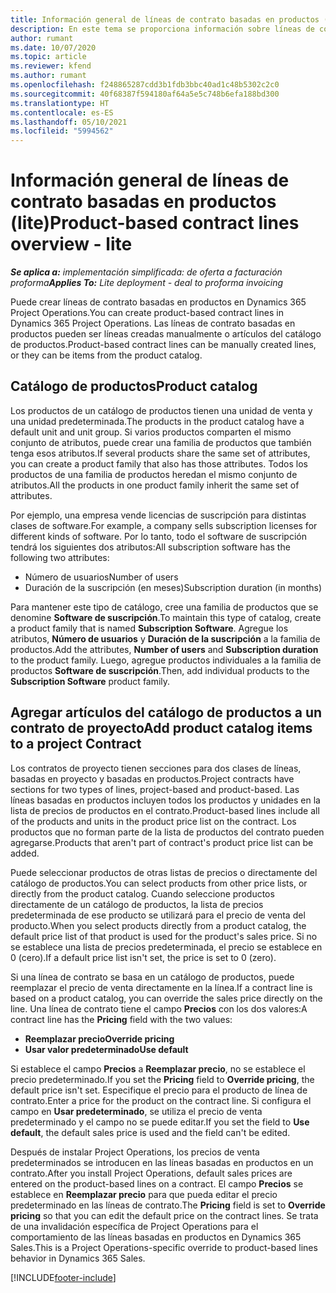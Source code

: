 ```yaml
---
title: Información general de líneas de contrato basadas en productos (lite)
description: En este tema se proporciona información sobre líneas de contrato basadas en productos.
author: rumant
ms.date: 10/07/2020
ms.topic: article
ms.reviewer: kfend
ms.author: rumant
ms.openlocfilehash: f248865287cdd3b1fdb3bbc40ad1c48b5302c2c0
ms.sourcegitcommit: 40f68387f594180af64a5e5c748b6efa188bd300
ms.translationtype: HT
ms.contentlocale: es-ES
ms.lasthandoff: 05/10/2021
ms.locfileid: "5994562"
---
```

# <a name="product-based-contract-lines-overview---lite"></a><span data-ttu-id="90b66-103">Información general de líneas de contrato basadas en productos (lite)</span><span class="sxs-lookup"><span data-stu-id="90b66-103">Product-based contract lines overview - lite</span></span>

<span data-ttu-id="90b66-104">_**Se aplica a:** implementación simplificada: de oferta a facturación proforma_</span><span class="sxs-lookup"><span data-stu-id="90b66-104">_**Applies To:** Lite deployment - deal to proforma invoicing_</span></span>

<span data-ttu-id="90b66-105">Puede crear líneas de contrato basadas en productos en Dynamics 365 Project Operations.</span><span class="sxs-lookup"><span data-stu-id="90b66-105">You can create product-based contract lines in Dynamics 365 Project Operations.</span></span> <span data-ttu-id="90b66-106">Las líneas de contrato basadas en productos pueden ser líneas creadas manualmente o artículos del catálogo de productos.</span><span class="sxs-lookup"><span data-stu-id="90b66-106">Product-based contract lines can be manually created lines, or they can be items from the product catalog.</span></span>

## <a name="product-catalog"></a><span data-ttu-id="90b66-107">Catálogo de productos</span><span class="sxs-lookup"><span data-stu-id="90b66-107">Product catalog</span></span>

<span data-ttu-id="90b66-108">Los productos de un catálogo de productos tienen una unidad de venta y una unidad predeterminada.</span><span class="sxs-lookup"><span data-stu-id="90b66-108">The products in the product catalog have a default unit and unit group.</span></span> <span data-ttu-id="90b66-109">Si varios productos comparten el mismo conjunto de atributos, puede crear una familia de productos que también tenga esos atributos.</span><span class="sxs-lookup"><span data-stu-id="90b66-109">If several products share the same set of attributes, you can create a product family that also has those attributes.</span></span> <span data-ttu-id="90b66-110">Todos los productos de una familia de productos heredan el mismo conjunto de atributos.</span><span class="sxs-lookup"><span data-stu-id="90b66-110">All the products in one product family inherit the same set of attributes.</span></span>

<span data-ttu-id="90b66-111">Por ejemplo, una empresa vende licencias de suscripción para distintas clases de software.</span><span class="sxs-lookup"><span data-stu-id="90b66-111">For example, a company sells subscription licenses for different kinds of software.</span></span> <span data-ttu-id="90b66-112">Por lo tanto, todo el software de suscripción tendrá los siguientes dos atributos:</span><span class="sxs-lookup"><span data-stu-id="90b66-112">All subscription software has the following two attributes:</span></span>

- <span data-ttu-id="90b66-113">Número de usuarios</span><span class="sxs-lookup"><span data-stu-id="90b66-113">Number of users</span></span>
- <span data-ttu-id="90b66-114">Duración de la suscripción (en meses)</span><span class="sxs-lookup"><span data-stu-id="90b66-114">Subscription duration (in months)</span></span>

<span data-ttu-id="90b66-115">Para mantener este tipo de catálogo, cree una familia de productos que se denomine **Software de suscripción**.</span><span class="sxs-lookup"><span data-stu-id="90b66-115">To maintain this type of catalog, create a product family that is named **Subscription Software**.</span></span> <span data-ttu-id="90b66-116">Agregue los atributos, **Número de usuarios** y **Duración de la suscripción** a la familia de productos.</span><span class="sxs-lookup"><span data-stu-id="90b66-116">Add the attributes, **Number of users** and **Subscription duration** to the product family.</span></span> <span data-ttu-id="90b66-117">Luego, agregue productos individuales a la familia de productos **Software de suscripción**.</span><span class="sxs-lookup"><span data-stu-id="90b66-117">Then, add individual products to the **Subscription Software** product family.</span></span>

## <a name="add-product-catalog-items-to-a-project-contract"></a><span data-ttu-id="90b66-118">Agregar artículos del catálogo de productos a un contrato de proyecto</span><span class="sxs-lookup"><span data-stu-id="90b66-118">Add product catalog items to a project Contract</span></span>

<span data-ttu-id="90b66-119">Los contratos de proyecto tienen secciones para dos clases de líneas, basadas en proyecto y basadas en productos.</span><span class="sxs-lookup"><span data-stu-id="90b66-119">Project contracts have sections for two types of lines, project-based and product-based.</span></span> <span data-ttu-id="90b66-120">Las líneas basadas en productos incluyen todos los productos y unidades en la lista de precios de productos en el contrato.</span><span class="sxs-lookup"><span data-stu-id="90b66-120">Product-based lines include all of the products and units in the product price list on the contract.</span></span> <span data-ttu-id="90b66-121">Los productos que no forman parte de la lista de productos del contrato pueden agregarse.</span><span class="sxs-lookup"><span data-stu-id="90b66-121">Products that aren't part of contract's product price list can be added.</span></span>

<span data-ttu-id="90b66-122">Puede seleccionar productos de otras listas de precios o directamente del catálogo de productos.</span><span class="sxs-lookup"><span data-stu-id="90b66-122">You can select products from other price lists, or directly from the product catalog.</span></span> <span data-ttu-id="90b66-123">Cuando seleccione productos directamente de un catálogo de productos, la lista de precios predeterminada de ese producto se utilizará para el precio de venta del producto.</span><span class="sxs-lookup"><span data-stu-id="90b66-123">When you select products directly from a product catalog, the default price list of that product is used for the product's sales price.</span></span> <span data-ttu-id="90b66-124">Si no se establece una lista de precios predeterminada, el precio se establece en 0 (cero).</span><span class="sxs-lookup"><span data-stu-id="90b66-124">If a default price list isn't set, the price is set to 0 (zero).</span></span>

<span data-ttu-id="90b66-125">Si una línea de contrato se basa en un catálogo de productos, puede reemplazar el precio de venta directamente en la línea.</span><span class="sxs-lookup"><span data-stu-id="90b66-125">If a contract line is based on a product catalog, you can override the sales price directly on the line.</span></span> <span data-ttu-id="90b66-126">Una línea de contrato tiene el campo **Precios** con los dos valores:</span><span class="sxs-lookup"><span data-stu-id="90b66-126">A contract line has the **Pricing** field with the two values:</span></span>

- <span data-ttu-id="90b66-127">**Reemplazar precio**</span><span class="sxs-lookup"><span data-stu-id="90b66-127">**Override pricing**</span></span>
- <span data-ttu-id="90b66-128">**Usar valor predeterminado**</span><span class="sxs-lookup"><span data-stu-id="90b66-128">**Use default**</span></span>

<span data-ttu-id="90b66-129">Si establece el campo **Precios** a **Reemplazar precio**, no se establece el precio predeterminado.</span><span class="sxs-lookup"><span data-stu-id="90b66-129">If you set the **Pricing** field to **Override pricing**, the default price isn't set.</span></span> <span data-ttu-id="90b66-130">Especifique el precio para el producto de línea de contrato.</span><span class="sxs-lookup"><span data-stu-id="90b66-130">Enter a price for the product on the contract line.</span></span> <span data-ttu-id="90b66-131">Si configura el campo en **Usar predeterminado**, se utiliza el precio de venta predeterminado y el campo no se puede editar.</span><span class="sxs-lookup"><span data-stu-id="90b66-131">If you set the field to **Use default**, the default sales price is used and the field can't be edited.</span></span>

<span data-ttu-id="90b66-132">Después de instalar Project Operations, los precios de venta predeterminados se introducen en las líneas basadas en productos en un contrato.</span><span class="sxs-lookup"><span data-stu-id="90b66-132">After you install Project Operations, default sales prices are entered on the product-based lines on a contract.</span></span> <span data-ttu-id="90b66-133">El campo **Precios** se establece en **Reemplazar precio** para que pueda editar el precio predeterminado en las líneas de contrato.</span><span class="sxs-lookup"><span data-stu-id="90b66-133">The **Pricing** field is set to **Override pricing** so that you can edit the default price on the contract lines.</span></span> <span data-ttu-id="90b66-134">Se trata de una invalidación específica de Project Operations para el comportamiento de las líneas basadas en productos en Dynamics 365 Sales.</span><span class="sxs-lookup"><span data-stu-id="90b66-134">This is a Project Operations-specific override to product-based lines behavior in Dynamics 365 Sales.</span></span>


[!INCLUDE[footer-include](../../includes/footer-banner.md)]